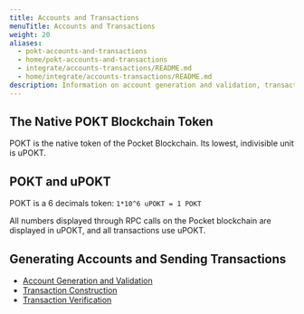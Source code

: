 ```yaml
---
title: Accounts and Transactions
menuTitle: Accounts and Transactions
weight: 20
aliases:
  - pokt-accounts-and-transactions
  - home/pokt-accounts-and-transactions
  - integrate/accounts-transactions/README.md
  - home/integrate/accounts-transactions/README.md
description: Information on account generation and validation, transaction construction, and transaction validation.
---
```



## The Native POKT Blockchain Token

POKT is the native token of the Pocket Blockchain. Its lowest, indivisible unit is uPOKT.

## POKT and uPOKT

POKT is a 6 decimals token: `1*10^6 uPOKT = 1 POKT`

All numbers displayed through RPC calls on the Pocket blockchain are displayed in uPOKT, and all transactions use uPOKT.

## Generating Accounts and Sending Transactions

* [Account Generation and Validation](/integrate/account-generation-validation/)
* [Transaction Construction](/integrate/transaction-construction/)
* [Transaction Verification](/integrate/transaction-verification/)
